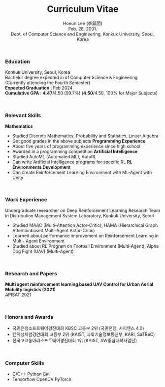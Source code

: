 <div align="center">

# Curriculum Vitae
Hoeun Lee (李鎬誾) <br> Feb. 28. 2001. <br>
Dept. of Computer Science and Engineering, Konkuk University, Seoul, Korea

</div>

<br>

### Education
Konkuk University, Seoul, Korea <br>
Bachelor degree expected in of Computer Science & Engineering <br>
(Currently attending the Fourth Semester) <br>
**Expected Graduation** : Feb 2024 <br>
**Cumulative GPA** : **4.47**/4.50 (99.7%) (**4.50**/4.50, 100% for Major Subjects) 

<br>

### Relevant Skills
**Mathematics**
- Studied Discrete Mathematics, Probability and Statistics, Linear Algebra
- Got good grades in the above subjects
**Programming Experience**
- About five years of programming experience since high school
- Awarded in a programming competition
**Artificial Intelligence**
- Studied AutoML (Automated ML), AutoRL
- Can write Artificial Intelligence programs for specific RL **RL Environments Development**
- Can create Reinforcement Learning Environment with ML-Agent with Unity

<br>

### Work Experience
Undergraduate researcher on Deep Reinforcement Learning Research Team
in Distribution Management System Laboratory, Konkuk University, Seoul
- Studied MAAC (Multi-Attention Actor-Critic), HAMA (Hierarchical Graph Attentionbased
Multi-Agent Actor-Critic)
- Learned about performance improvement on Reinforcement Learning in Multi-
Agent Environment
- Studied about RL Program on Football Environment (Multi-Agent), Alpha Dog
Fight (UAV) (Multi-Agent)

<br>

### Research and Papers
**Multi agent reinforcement learning based UAV Control for Urban Aerial Mobility logistics (2021)** <br> APISAT 2021

<br>

### Honors and Awards
- 국민은행소프트웨어경진대회 KBSC 고등부 2위 (국민은행, 사피엔스 4.0)
- 캔위성체험경연대회 고등부 2위 (KAIST, 과학기술정보통신부, KARI, SaTReC)
- 전국고교동아리소프트웨어경진대회 1위 (KAIST, SW중심대학사업단)

<br>

### Computer Skills
- C/C++ Python C#
- Tensorflow OpenCV PyTorch

